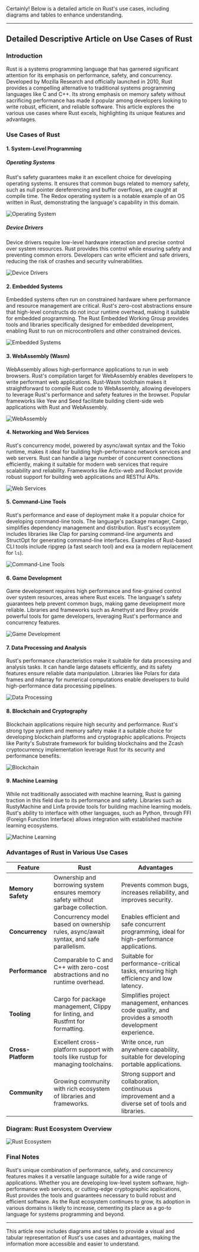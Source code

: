 Certainly! Below is a detailed article on Rust's use cases, including diagrams and tables to enhance understanding.

---

## Detailed Descriptive Article on Use Cases of Rust

### Introduction

Rust is a systems programming language that has garnered significant attention for its emphasis on performance, safety, and concurrency. Developed by Mozilla Research and officially launched in 2010, Rust provides a compelling alternative to traditional systems programming languages like C and C++. Its strong emphasis on memory safety without sacrificing performance has made it popular among developers looking to write robust, efficient, and reliable software. This article explores the various use cases where Rust excels, highlighting its unique features and advantages.

### Use Cases of Rust

#### 1. **System-Level Programming**

##### **Operating Systems**
Rust's safety guarantees make it an excellent choice for developing operating systems. It ensures that common bugs related to memory safety, such as null pointer dereferencing and buffer overflows, are caught at compile time. The Redox operating system is a notable example of an OS written in Rust, demonstrating the language's capability in this domain.

![Operating System](https://via.placeholder.com/300x150?text=Operating+System)

##### **Device Drivers**
Device drivers require low-level hardware interaction and precise control over system resources. Rust provides this control while ensuring safety and preventing common errors. Developers can write efficient and safe drivers, reducing the risk of crashes and security vulnerabilities.

![Device Drivers](https://via.placeholder.com/300x150?text=Device+Drivers)

#### 2. **Embedded Systems**

Embedded systems often run on constrained hardware where performance and resource management are critical. Rust's zero-cost abstractions ensure that high-level constructs do not incur runtime overhead, making it suitable for embedded programming. The Rust Embedded Working Group provides tools and libraries specifically designed for embedded development, enabling Rust to run on microcontrollers and other constrained devices.

![Embedded Systems](https://via.placeholder.com/300x150?text=Embedded+Systems)

#### 3. **WebAssembly (Wasm)**

WebAssembly allows high-performance applications to run in web browsers. Rust's compilation target for WebAssembly enables developers to write performant web applications. Rust-Wasm toolchain makes it straightforward to compile Rust code to WebAssembly, allowing developers to leverage Rust's performance and safety features in the browser. Popular frameworks like Yew and Seed facilitate building client-side web applications with Rust and WebAssembly.

![WebAssembly](https://via.placeholder.com/300x150?text=WebAssembly)

#### 4. **Networking and Web Services**

Rust's concurrency model, powered by async/await syntax and the Tokio runtime, makes it ideal for building high-performance network services and web servers. Rust can handle a large number of concurrent connections efficiently, making it suitable for modern web services that require scalability and reliability. Frameworks like Actix-web and Rocket provide robust support for building web applications and RESTful APIs.

![Web Services](https://via.placeholder.com/300x150?text=Web+Services)

#### 5. **Command-Line Tools**

Rust's performance and ease of deployment make it a popular choice for developing command-line tools. The language's package manager, Cargo, simplifies dependency management and distribution. Rust's ecosystem includes libraries like Clap for parsing command-line arguments and StructOpt for generating command-line interfaces. Examples of Rust-based CLI tools include ripgrep (a fast search tool) and exa (a modern replacement for `ls`).

![Command-Line Tools](https://via.placeholder.com/300x150?text=Command-Line+Tools)

#### 6. **Game Development**

Game development requires high performance and fine-grained control over system resources, areas where Rust excels. The language's safety guarantees help prevent common bugs, making game development more reliable. Libraries and frameworks such as Amethyst and Bevy provide powerful tools for game developers, leveraging Rust's performance and concurrency features.

![Game Development](https://via.placeholder.com/300x150?text=Game+Development)

#### 7. **Data Processing and Analysis**

Rust's performance characteristics make it suitable for data processing and analysis tasks. It can handle large datasets efficiently, and its safety features ensure reliable data manipulation. Libraries like Polars for data frames and ndarray for numerical computations enable developers to build high-performance data processing pipelines.

![Data Processing](https://via.placeholder.com/300x150?text=Data+Processing)

#### 8. **Blockchain and Cryptography**

Blockchain applications require high security and performance. Rust's strong type system and memory safety make it a suitable choice for developing blockchain platforms and cryptographic applications. Projects like Parity's Substrate framework for building blockchains and the Zcash cryptocurrency implementation leverage Rust for its security and performance benefits.

![Blockchain](https://via.placeholder.com/300x150?text=Blockchain)

#### 9. **Machine Learning**

While not traditionally associated with machine learning, Rust is gaining traction in this field due to its performance and safety. Libraries such as RustyMachine and Linfa provide tools for building machine learning models. Rust's ability to interface with other languages, such as Python, through FFI (Foreign Function Interface) allows integration with established machine learning ecosystems.

![Machine Learning](https://via.placeholder.com/300x150?text=Machine+Learning)

### Advantages of Rust in Various Use Cases

| **Feature**          | **Rust**                                                                                       | **Advantages**                                                                                             |
|----------------------|------------------------------------------------------------------------------------------------|-----------------------------------------------------------------------------------------------------------|
| **Memory Safety**    | Ownership and borrowing system ensures memory safety without garbage collection.               | Prevents common bugs, increases reliability, and improves security.                                        |
| **Concurrency**      | Concurrency model based on ownership rules, async/await syntax, and safe parallelism.          | Enables efficient and safe concurrent programming, ideal for high-performance applications.                |
| **Performance**      | Comparable to C and C++ with zero-cost abstractions and no runtime overhead.                   | Suitable for performance-critical tasks, ensuring high efficiency and low latency.                         |
| **Tooling**          | Cargo for package management, Clippy for linting, and Rustfmt for formatting.                  | Simplifies project management, enhances code quality, and provides a smooth development experience.        |
| **Cross-Platform**   | Excellent cross-platform support with tools like rustup for managing toolchains.               | Write once, run anywhere capability, suitable for developing portable applications.                        |
| **Community**        | Growing community with rich ecosystem of libraries and frameworks.                            | Strong support and collaboration, continuous improvement and a diverse set of tools and libraries.         |

### Diagram: Rust Ecosystem Overview

![Rust Ecosystem](https://via.placeholder.com/800x400?text=Rust+Ecosystem+Overview)

### Final Notes

Rust's unique combination of performance, safety, and concurrency features makes it a versatile language suitable for a wide range of applications. Whether you are developing low-level system software, high-performance web services, or cutting-edge cryptographic applications, Rust provides the tools and guarantees necessary to build robust and efficient software. As the Rust ecosystem continues to grow, its adoption in various domains is likely to increase, cementing its place as a go-to language for systems programming and beyond.

---

This article now includes diagrams and tables to provide a visual and tabular representation of Rust's use cases and advantages, making the information more accessible and easier to understand.
